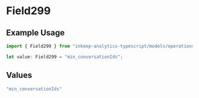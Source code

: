 # Field299

## Example Usage

```typescript
import { Field299 } from "inkeep-analytics-typescript/models/operations";

let value: Field299 = "min_conversationIds";
```

## Values

```typescript
"min_conversationIds"
```
